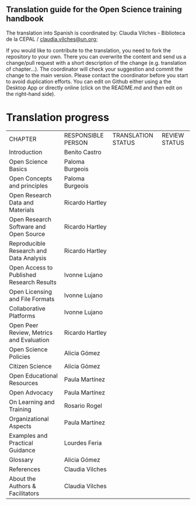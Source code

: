 ## Translation guide for the Open Science training handbook
The translation into Spanish is coordinated by: Claudia Vilches - Biblioteca de la CEPAL / claudia.vilches@un.org; 

If you would like to contribute to the translation, you need to fork the repository to your own. There you can overwrite the content and send us a change/pull request with a short description of the change (e.g. translation of chapter...). The coordinator will check your suggestion and commit the change to the main version. Please contact the coordinator before you start to avoid duplication efforts.
You can edit on Github either using a the Desktop App or directly online (click on the README.md and then edit on the right-hand side).

# Translation progress

<table>
  <tr>
    <td>CHAPTER</td>
    <td>RESPONSIBLE PERSON</td>
    <td>TRANSLATION STATUS</td>
    <td>REVIEW STATUS</td>
  </tr>
  <tr>
    <td>Introduction</td>
    <td>Benito Castro</td>
    <td></td>
    <td></td>
  </tr>
  <tr>
    <td>Open Science Basics</td>
    <td>Paloma Burgeois</td>
    <td></td>
    <td></td>
  </tr>
  <tr>
    <td>Open Concepts and principles</td>
    <td>Paloma Burgeois</td>
    <td></td>
    <td></td>
  </tr>
  <tr>
    <td>Open Research Data and Materials</td>
    <td>Ricardo Hartley</td>
    <td></td>
    <td></td>
  </tr>
  <tr>
    <td>Open Research Software and Open Source</td>
    <td>Ricardo Hartley</td>
    <td></td>
    <td></td>
  </tr>
  <tr>
    <td>Reproducible Research and Data Analysis</td>
    <td>Ricardo Hartley</td>
    <td></td>
    <td></td>
  </tr>
  <tr>
    <td>Open Access to Published Research Results</td>
    <td>Ivonne Lujano</td>
    <td></td>
    <td></td>
  </tr>
  <tr>
    <td>Open Licensing and File Formats</td>
    <td>Ivonne Lujano</td>
    <td></td>
    <td></td>
  </tr>
  <tr>
    <td>Collaborative Platforms</td>
    <td>Ivonne Lujano</td>
    <td></td>
    <td></td>
  </tr>
  <tr>
    <td>Open Peer Review, Metrics and Evaluation</td>
    <td>Ricardo Hartley</td>
    <td></td>
    <td></td>
  </tr>
  <tr>
    <td>Open Science Policies</td>
    <td>Alicia Gómez</td>
    <td></td>
    <td></td>
  </tr>
  <tr>
    <td>Citizen Science</td>
    <td>Alicia Gómez</td>
    <td></td>
    <td></td>
  </tr>
  <tr>
    <td>Open Educational Resources</td>
    <td>Paula Martínez</td>
    <td></td>
    <td></td>
  </tr>
  <tr>
    <td>Open Advocacy</td>
    <td>Paula Martínez</td>
    <td></td>
    <td></td>
  </tr>
  <tr>
    <td>On Learning and Training</td>
    <td>Rosario Rogel</td>
    <td></td>
    <td></td>
  </tr>
  <tr>
    <td>Organizational Aspects</td>
    <td>Paula Martínez</td>
    <td></td>
    <td></td>
  </tr>
  <tr>
    <td>Examples and Practical Guidance</td>
    <td>Lourdes Feria</td>
    <td></td>
    <td></td>
  </tr>
  <tr>
    <td>Glossary</td>
    <td>Alicia Gómez</td>
    <td></td>
    <td></td>
  </tr>
  <tr>
    <td>References</td>
    <td>Claudia Vilches</td>
    <td></td>
    <td></td>
  </tr>
  <tr>
    <td>About the Authors & Facilitators</td>
    <td>Claudia Vilches</td>
    <td></td>
    <td></td>
  </tr>

</table>
